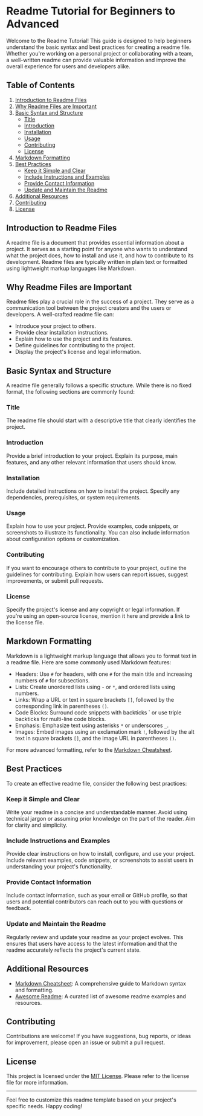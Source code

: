 # Readme Tutorial for Beginners to Advanced

Welcome to the Readme Tutorial! This guide is designed to help beginners understand the basic syntax and best practices for creating a readme file. Whether you're working on a personal project or collaborating with a team, a well-written readme can provide valuable information and improve the overall experience for users and developers alike.

## Table of Contents

1. [Introduction to Readme Files](#introduction-to-readme-files)
2. [Why Readme Files are Important](#why-readme-files-are-important)
3. [Basic Syntax and Structure](#basic-syntax-and-structure)
   - [Title](#title)
   - [Introduction](#introduction)
   - [Installation](#installation)
   - [Usage](#usage)
   - [Contributing](#contributing)
   - [License](#license)
4. [Markdown Formatting](#markdown-formatting)
5. [Best Practices](#best-practices)
   - [Keep it Simple and Clear](#keep-it-simple-and-clear)
   - [Include Instructions and Examples](#include-instructions-and-examples)
   - [Provide Contact Information](#provide-contact-information)
   - [Update and Maintain the Readme](#update-and-maintain-the-readme)
6. [Additional Resources](#additional-resources)
7. [Contributing](#contributing)
8. [License](#license)

## Introduction to Readme Files

A readme file is a document that provides essential information about a project. It serves as a starting point for anyone who wants to understand what the project does, how to install and use it, and how to contribute to its development. Readme files are typically written in plain text or formatted using lightweight markup languages like Markdown.

## Why Readme Files are Important

Readme files play a crucial role in the success of a project. They serve as a communication tool between the project creators and the users or developers. A well-crafted readme file can:

- Introduce your project to others.
- Provide clear installation instructions.
- Explain how to use the project and its features.
- Define guidelines for contributing to the project.
- Display the project's license and legal information.

## Basic Syntax and Structure

A readme file generally follows a specific structure. While there is no fixed format, the following sections are commonly found:

### Title

The readme file should start with a descriptive title that clearly identifies the project.

### Introduction

Provide a brief introduction to your project. Explain its purpose, main features, and any other relevant information that users should know.

### Installation

Include detailed instructions on how to install the project. Specify any dependencies, prerequisites, or system requirements.

### Usage

Explain how to use your project. Provide examples, code snippets, or screenshots to illustrate its functionality. You can also include information about configuration options or customization.

### Contributing

If you want to encourage others to contribute to your project, outline the guidelines for contributing. Explain how users can report issues, suggest improvements, or submit pull requests.

### License

Specify the project's license and any copyright or legal information. If you're using an open-source license, mention it here and provide a link to the license file.

## Markdown Formatting

Markdown is a lightweight markup language that allows you to format text in a readme file. Here are some commonly used Markdown features:

- Headers: Use `#` for headers, with one `#` for the main title and increasing numbers of `#` for subsections.
- Lists: Create unordered lists using `-` or `*`, and ordered lists using numbers.
- Links: Wrap a URL or text in square brackets `[]`, followed by the corresponding link in parentheses `()`.
- Code Blocks: Surround code snippets with backticks \` or use triple backticks for multi-line code blocks.
- Emphasis: Emphasize text using asterisks `*` or underscores `_`.
- Images: Embed images using an exclamation mark `!`, followed by the alt text in square brackets `[]`, and the image URL in parentheses `()`.

For more advanced formatting, refer to the [Markdown Cheatsheet](https://www.markdownguide.org/cheat-sheet/).

## Best Practices

To create an effective readme file, consider the following best practices:

### Keep it Simple and Clear

Write your readme in a concise and understandable manner. Avoid using technical jargon or assuming prior knowledge on the part of the reader. Aim for clarity and simplicity.

### Include Instructions and Examples

Provide clear instructions on how to install, configure, and use your project. Include relevant examples, code snippets, or screenshots to assist users in understanding your project's functionality.

### Provide Contact Information

Include contact information, such as your email or GitHub profile, so that users and potential contributors can reach out to you with questions or feedback.

### Update and Maintain the Readme

Regularly review and update your readme as your project evolves. This ensures that users have access to the latest information and that the readme accurately reflects the project's current state.

## Additional Resources

- [Markdown Cheatsheet](https://www.markdownguide.org/cheat-sheet/): A comprehensive guide to Markdown syntax and formatting.
- [Awesome Readme](https://github.com/matiassingers/awesome-readme): A curated list of awesome readme examples and resources.

## Contributing

Contributions are welcome! If you have suggestions, bug reports, or ideas for improvement, please open an issue or submit a pull request.

## License

This project is licensed under the [MIT License](LICENSE.md). Please refer to the license file for more information.

---

Feel free to customize this readme template based on your project's specific needs. Happy coding!

